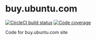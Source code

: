 # buy.ubuntu.com
[![CircleCI build status](https://circleci.com/gh/canonical-web-and-design/buy.ubuntu.com.svg?style=shield)](https://circleci.com/gh/canonical-web-and-design/buy.ubuntu.com) [![Code coverage](https://codecov.io/gh/canonical-web-and-design/buy.ubuntu.com/branch/master/graph/badge.svg)](https://codecov.io/gh/canonical-web-and-design/buy.ubuntu.com)

Code for buy.ubuntu.com site
